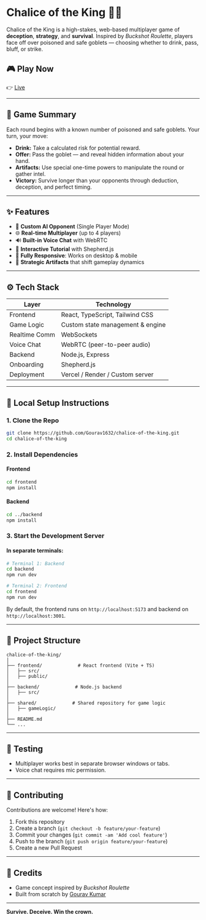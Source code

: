 # Chalice of the King 🍷👑
Chalice of the King is a high-stakes, web-based multiplayer game of **deception**, **strategy**, and **survival**. Inspired by *Buckshot Roulette*, players face off over poisoned and safe goblets — choosing whether to drink, pass, bluff, or strike.

## 🎮 Play Now

👉 [Live](https://chalice-of-the-king.vercel.app/)

---

## 🧠 Game Summary

Each round begins with a known number of poisoned and safe goblets. Your turn, your move:

* **Drink:** Take a calculated risk for potential reward.
* **Offer:** Pass the goblet — and reveal hidden information about your hand.
* **Artifacts:** Use special one-time powers to manipulate the round or gather intel.
* **Victory:** Survive longer than your opponents through deduction, deception, and perfect timing.

---

## ✨ Features

* 🧠 **Custom AI Opponent** (Single Player Mode)
* 🌐 **Real-time Multiplayer** (up to 4 players)
* 🔊 **Built-in Voice Chat** with WebRTC
* 📜 **Interactive Tutorial** with Shepherd.js
* 📱 **Fully Responsive**: Works on desktop & mobile
* 🧰 **Strategic Artifacts** that shift gameplay dynamics

---

## ⚙️ Tech Stack

| Layer         | Technology                       |
| ------------- | -------------------------------- |
| Frontend      | React, TypeScript, Tailwind CSS  |
| Game Logic    | Custom state management & engine |
| Realtime Comm | WebSockets                       |
| Voice Chat    | WebRTC (peer-to-peer audio)      |
| Backend       | Node.js, Express                 |
| Onboarding    | Shepherd.js                      |
| Deployment    | Vercel / Render / Custom server  |

---

## 🚀 Local Setup Instructions

### 1. Clone the Repo

```bash
git clone https://github.com/Gourav1632/chalice-of-the-king.git
cd chalice-of-the-king
```

### 2. Install Dependencies

#### Frontend

```bash
cd frontend
npm install
```

#### Backend

```bash
cd ../backend
npm install
```

### 3. Start the Development Server

#### In separate terminals:

```bash
# Terminal 1: Backend
cd backend
npm run dev

# Terminal 2: Frontend
cd frontend
npm run dev
```

By default, the frontend runs on `http://localhost:5173` and backend on `http://localhost:3001`.

---

## 📁 Project Structure

```
chalice-of-the-king/
│
├── frontend/             # React frontend (Vite + TS)
│   ├── src/
│   ├── public/
│
├── backend/             # Node.js backend
│   ├── src/
│
├── shared/             # Shared repository for game logic
│   ├── gameLogic/
│
├── README.md
└── ...
```

---

## 🧪 Testing

* Multiplayer works best in separate browser windows or tabs.
* Voice chat requires mic permission.
---

## 🤝 Contributing

Contributions are welcome! Here's how:

1. Fork this repository
2. Create a branch (`git checkout -b feature/your-feature`)
3. Commit your changes (`git commit -am 'Add cool feature'`)
4. Push to the branch (`git push origin feature/your-feature`)
5. Create a new Pull Request

---

## 🚩 Credits

* Game concept inspired by *Buckshot Roulette*
* Built from scratch by [Gourav Kumar](https://gouravkumar.netlify.app/)

---

**Survive. Deceive. Win the crown.**
